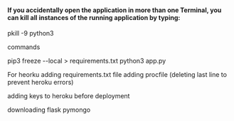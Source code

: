 #### If you accidentally open the application in more than one Terminal, you can kill all instances of the running application by typing: 
pkill -9 python3

commands

pip3 freeze --local > requirements.txt
python3 app.py




For heorku
adding requirements.txt file
adding procfile (deleting last line to prevent heroku errors)

adding keys to heroku before deployment

downloading flask pymongo



